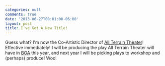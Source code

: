 ```yaml
---
categories: null
comments: true
date: '2013-06-27T08:01:00-06:00'
layout: post
title: I've Got A New Title!
---
```


Guess what? I'm now the Co-Artistic Director of [All Terrain Theater](http://allterraintheater.org/)! Effective immediately! I will be producing the play All Terrain Theater will have in [BOA](http://bayoneacts.org/) this year, and next year I will be picking plays to workshop and (perhaps) produce! Woo!